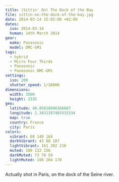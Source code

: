 ```yaml
---
title: (Sittin' On) The Dock of the Bay
file: sittin-on-the-dock-of-the-bay.jpg
date: 2014-03-14 15:03:00 +02:00
dates:
  iso: 2014-03-14
  human: 14th March 2014
gear:
  make: Panasonic
  model: DMC-GM1
tags:
  - hybrid
  - Micro Four Thirds
  - Panasonic
  - Panasonic DMC-GM1
settings:
  iso: 200
  shutter_speed: 1/16000
dimensions:
  width: 3500
  height: 2335
geo:
  latitude: 48.85818896166667
  longitude: 2.3431397483333334
  map: true
  country: France
  city: Paris
colors:
  vibrant: 68 140 164
  darkVibrant: 43 88 107
  lightVibrant: 161 202 216
  muted: 100 132 156
  darkMuted: 73 78 59
  lightMuted: 180 204 170
---
```


Actually shot in Paris, on the dock of the Seine river.
